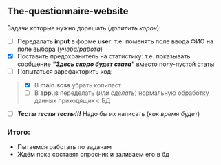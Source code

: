 ## The-questionnaire-website
Задачи которые нужно дорешать (*допилить короч*):
- [ ] Передалать **input** в форме **user**: т.е. поменять поле ввода ФИО на поле выбора (*учёба/работа*)
- [x] Поставить предохранитель на статистику: т.е. показывать сообщение ***"Здесь скоро будет стата"*** вместо полу-пустой статы
- [ ] Попытаться зарефакторить код:
> - [x] В **main.scss** убрать копипаст
> - [ ] В **app.js** переделать (*или сделать*) нормальную обработку данных приходящих с БД
- [ ] ***Тесты тесты тесты!!!*** Надо бы их написать (*как время будет*)
### Итого:
+ Пытаемся работать по задачам
+ Ждём пока составят опросник и заливаем его в бд
